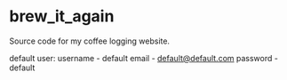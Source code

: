 # brew_it_again
Source code for my coffee logging website.

default user:
username - default
email - default@default.com
password - default

